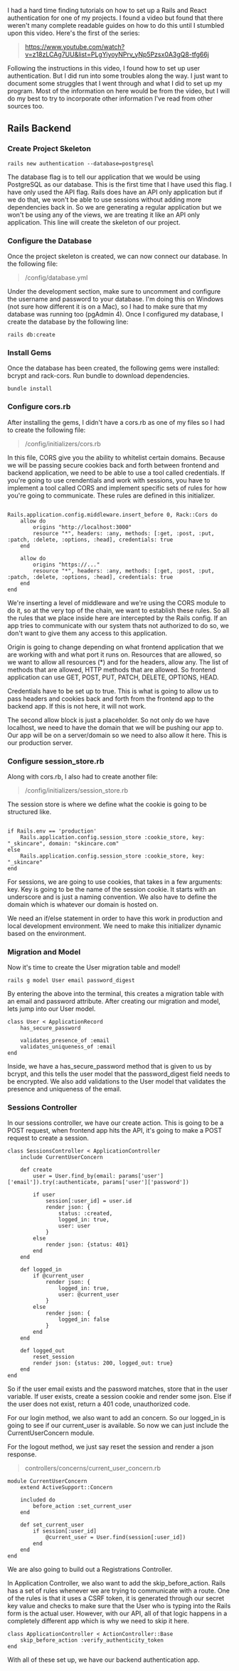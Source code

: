 I had a hard time finding tutorials on how to set up a Rails and React authentication for one of my projects. I found a video but found that there weren't many complete readable guides on how to do this until I stumbled upon this video. Here's the first of the series:

> https://www.youtube.com/watch?v=z18zLCAg7UU&list=PLgYiyoyNPrv_yNp5Pzsx0A3gQ8-tfg66j

Following the instructions in this video, I found how to set up user authentication. But I did run into some troubles along the way. I just want to document some struggles that I went through and what I did to set up my program. Most of the information on here would be from the video, but I will do my best to try to incorporate other information I've read from other sources too. 

## Rails Backend

### Create Project Skeleton

```
rails new authentication --database=postgresql
```

The database flag is to tell our application that we would be using PostgreSQL as our database. This is the first time that I have used this flag. I have only used the API flag. Rails does have an API only application but if we do that, we won't be able to use sessions without adding more dependencies back in. So we are generating a regular application but we won't be using any of the views, we are treating it like an API only application. This line will create the skeleton of our project.

### Configure the Database

Once the project skeleton is created, we can now connect our database. In the following file:

> /config/database.yml

Under the development section, make sure to uncomment and configure the username and password to your database. I'm doing this on Windows (not sure how different it is on a Mac), so I had to make sure that my database was running too (pgAdmin 4). Once I configured my database, I create the database by the following line:

```
rails db:create
```

### Install Gems

Once the database has been created, the following gems were installed: bcrypt and rack-cors. Run bundle to download dependencies.

```
bundle install
```

### Configure cors.rb

After installing the gems, I didn't have a cors.rb as one of my files so I had to create the following file:

> /config/initializers/cors.rb

In this file, CORS give you the ability to whitelist certain domains. Because we will be passing secure cookies back and forth between frontend and backend application, we need to be able to use a tool called credentials. If you're going to use crendentials and work with sessions, you have to implement a tool called CORS and implement specific sets of rules for how you're going to communicate. These rules are defined in this initializer.

```

Rails.application.config.middleware.insert_before 0, Rack::Cors do
    allow do
        origins "http://localhost:3000"
        resource "*", headers: :any, methods: [:get, :post, :put, :patch, :delete, :options, :head], credentials: true
    end

    allow do
        origins "https://..."
        resource "*", headers: :any, methods: [:get, :post, :put, :patch, :delete, :options, :head], credentials: true
    end
end

```

We're inserting a level of middleware and we're using the CORS module to do it, so at the very top of the chain, we want to establish these rules. So all the rules that we place inside here are intercepted by the Rails config. If an app tries to communicate with our system thats not authorized to do so, we don't want to give them any access to this application. 

Origin is going to change depending on what frontend application that we are working with and what port it runs on. Resources that are allowed, so we want to allow all resources (*) and for the headers, allow any. The list of methods that are allowed, HTTP methods that are allowed. So frontend application can use GET, POST, PUT, PATCH, DELETE, OPTIONS, HEAD.

Credentials have to be set up to true. This is what is going to allow us to pass headers and cookies back and forth from the frontend app to the backend app. If this is not here, it will not work. 

The second allow block is just a placeholder. So not only do we have localhost, we need to have the domain that we will be pushing our app to. Our app will be on a server/domain so we need to also allow it here. This is our production server.

### Configure session_store.rb

Along with cors.rb, I also had to create another file:

> /config/initializers/session_store.rb

The session store is where we define what the cookie is going to be structured like. 

```

if Rails.env == 'production'
    Rails.application.config.session_store :cookie_store, key: "_skincare", domain: "skincare.com"
else
    Rails.application.config.session_store :cookie_store, key: "_skincare"
end

```

For sessions, we are going to use cookies, that takes in a few arguments: key. Key is going to be the name of the session cookie. It starts with an underscore and is just a naming convention. We also have to define the domain which is whatever our domain is hosted on.

We need an if/else statement in order to have this work in production and local development environment. We need to make this initializer dynamic based on the environment. 

### Migration and Model

Now it's time to create the User migration table and model!

```
rails g model User email password_digest
```

By entering the above into the terminal, this creates a migration table with an email and password attribute. After creating our migration and model, lets jump into our User model.

```
class User < ApplicationRecord
    has_secure_password

    validates_presence_of :email
    validates_uniqueness_of :email
end
```

Inside, we have a has_secure_password method that is given to us by bcrypt, and this tells the user model that the password_digest field needs to be encrypted. We also add validations to the User model that validates the presence and uniqueness of the email.

### Sessions Controller

In our sessions controller, we have our create action. This is going to be a POST request, when frontend app hits the API, it's going to make a POST request to create a session.

```
class SessionsController < ApplicationController
    include CurrentUserConcern

    def create
        user = User.find_by(email: params['user']['email']).try(:authenticate, params['user']['password'])

        if user
            session[:user_id] = user.id
            render json: {
                status: :created,
                logged_in: true,
                user: user
            }
        else
            render json: {status: 401}
        end
    end

    def logged_in
        if @current_user
            render json: {
                logged_in: true,
                user: @current_user
            }
        else
            render json: {
                logged_in: false
            }
        end
    end

    def logged_out
        reset_session
        render json: {status: 200, logged_out: true}
    end
end
```

So if the user email exists and the password matches, store that in the user variable. If user exists, create a session cookie and render some json. Else if the user does not exist, return a 401 code, unauthorized code. 

For our login method, we also want to add an concern. So our logged_in is going to see if our current_user is available. So now we can just include the CurrentUserConcern module.

For the logout method, we just say reset the session and render a json response.

> controllers/concerns/current_user_concern.rb

```
module CurrentUserConcern
    extend ActiveSupport::Concern

    included do
        before_action :set_current_user
    end

    def set_current_user
        if session[:user_id]
            @current_user = User.find(session[:user_id])
        end
    end
end
```

We are also going to build out a Registrations Controller.

In Application Controller, we also want to add the skip_before_action. Rails has a set of rules whenever we are trying to communicate with a route. One of the rules is that it uses a CSRF token, it is generated through our secret key value and checks to make sure that the User who is typing into the Rails form is the actual user. However, with our API, all of that logic happens in a completely different app which is why we need to skip it here. 

```
class ApplicationController < ActionController::Base
    skip_before_action :verify_authenticity_token
end
```

With all of these set up, we have our backend authentication app.
